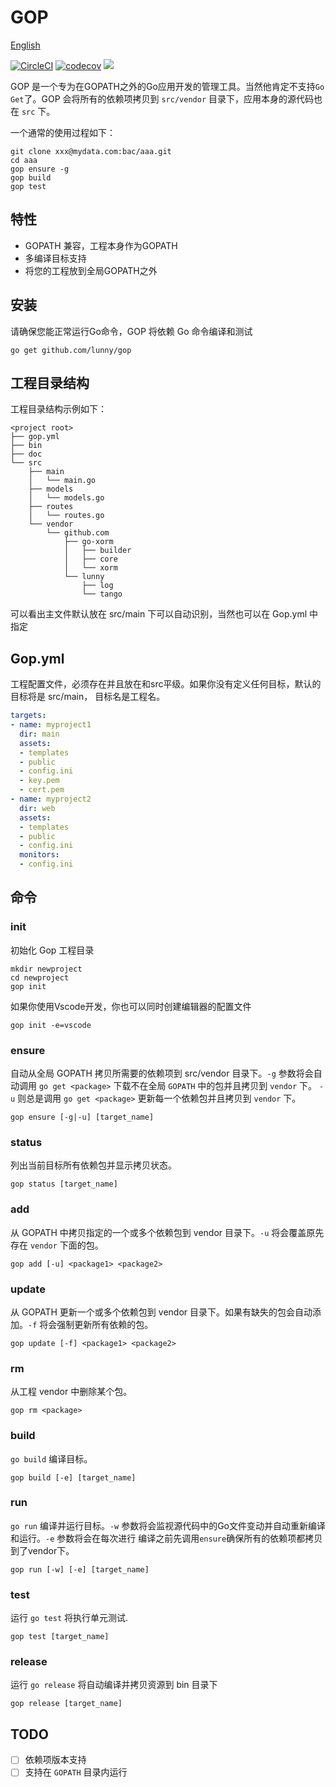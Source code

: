 # GOP

[English](README.md)

[![CircleCI](https://circleci.com/gh/lunny/gop.svg?style=shield)](https://circleci.com/gh/lunny/gop) [![codecov](https://codecov.io/gh/lunny/gop/branch/master/graph/badge.svg)](https://codecov.io/gh/lunny/gop)
[![](https://goreportcard.com/badge/github.com/lunny/gop)](https://goreportcard.com/report/github.com/lunny/gop) 

GOP 是一个专为在GOPATH之外的Go应用开发的管理工具。当然他肯定不支持`Go Get`了。GOP 会将所有的依赖项拷贝到 `src/vendor` 目录下，应用本身的源代码也在 `src` 下。

一个通常的使用过程如下：

```
git clone xxx@mydata.com:bac/aaa.git
cd aaa
gop ensure -g
gop build
gop test
```

## 特性

* GOPATH 兼容，工程本身作为GOPATH
* 多编译目标支持
* 将您的工程放到全局GOPATH之外

## 安装

请确保您能正常运行Go命令，GOP 将依赖 Go 命令编译和测试

```
go get github.com/lunny/gop
```

## 工程目录结构

工程目录结构示例如下：

```
<project root>
├── gop.yml
├── bin
├── doc
└── src
    ├── main
    │   └── main.go
    ├── models
    │   └── models.go
    ├── routes
    │   └── routes.go
    └── vendor
        └── github.com
            ├── go-xorm
            │   ├── builder
            │   ├── core
            │   └── xorm
            └── lunny
                ├── log
                └── tango
```

可以看出主文件默认放在 src/main 下可以自动识别，当然也可以在 Gop.yml 中指定 

## Gop.yml

工程配置文件，必须存在并且放在和src平级。如果你没有定义任何目标，默认的目标将是 src/main， 目标名是工程名。

```yml
targets:
- name: myproject1
  dir: main
  assets:
  - templates
  - public
  - config.ini
  - key.pem
  - cert.pem
- name: myproject2
  dir: web
  assets:
  - templates
  - public
  - config.ini
  monitors:
  - config.ini
```

## 命令

### init

初始化 Gop 工程目录

```
mkdir newproject
cd newproject
gop init
```

如果你使用Vscode开发，你也可以同时创建编辑器的配置文件

```
gop init -e=vscode
```

### ensure

自动从全局 GOPATH 拷贝所需要的依赖项到 src/vendor 目录下。`-g` 参数将会自动调用 `go get <package>` 下载不在全局 `GOPATH` 中的包并且拷贝到 `vendor` 下。 `-u` 则总是调用 `go get <package>` 更新每一个依赖包并且拷贝到 `vendor` 下。

```
gop ensure [-g|-u] [target_name]
```

### status

列出当前目标所有依赖包并显示拷贝状态。

```
gop status [target_name]
```

### add

从 GOPATH 中拷贝指定的一个或多个依赖包到 vendor 目录下。`-u` 将会覆盖原先存在 `vendor` 下面的包。

```
gop add [-u] <package1> <package2>
```

### update

从 GOPATH 更新一个或多个依赖包到 vendor 目录下。如果有缺失的包会自动添加。`-f` 将会强制更新所有依赖的包。

```
gop update [-f] <package1> <package2>
```

### rm

从工程 vendor 中删除某个包。

```
gop rm <package>
```

### build

`go build` 编译目标。

```
gop build [-e] [target_name]
```

### run

`go run` 编译并运行目标。`-w` 参数将会监视源代码中的Go文件变动并自动重新编译和运行。`-e` 参数将会在每次进行
编译之前先调用`ensure`确保所有的依赖项都拷贝到了vendor下。

```
gop run [-w] [-e] [target_name]
```

### test

运行 `go test` 将执行单元测试.

```
gop test [target_name]
```

### release

运行 `go release` 将自动编译并拷贝资源到 bin 目录下

```
gop release [target_name]
```

## TODO

* [ ] 依赖项版本支持
* [ ] 支持在 `GOPATH` 目录内运行